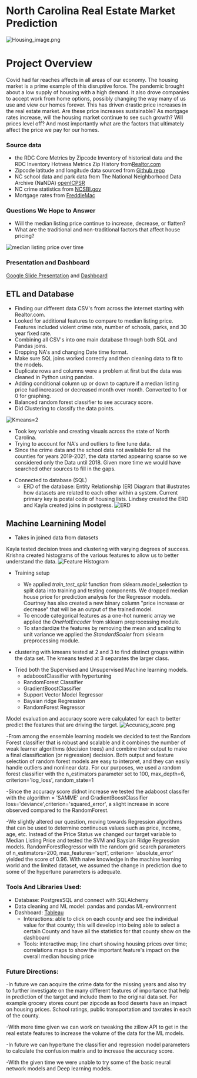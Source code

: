 # North Carolina Real Estate Market Prediction 
![Housing_image.png](https://github.com/ksommerdorf/FinalProject/blob/main/images/Housing_image.png)


# Project Overview
Covid had far reaches affects in all areas of our economy.  The housing market is a prime example of this disruptive force. The pandemic brought about a low supply of housing with a high demand. It also drove companies to accept work from home options, possibly changing the way many of us use and view our homes forever. This has driven drastic price increases in the real estate market.  Are these price increases sustainable?  As mortgage rates increase, will the housing market continue to see such growth?  Will prices level off? And most importantly what are the factors that ultimately affect the price we pay for our homes.  


### Source data

- the RDC Core Metrics by Zipcode Inventory of historical data and the RDC Inventory Hotness Metrics Zip History from[Realtor.com](https://www.realtor.com/research/data/)   
- Zipcode latitude and longitude data sourced from [Github repo](https://github.com/midwire/free_zipcode_data/blob/5f831e3918488751a701b583a419ca3e1d44d93f/all_us_zipcodes.csv)   
- NC school data and park data from The National Neighborhood Data Archive (NaNDA) [openICPSR](https://nanda.isr.umich.edu/data/)
- NC crime statistics from [NCSBI.gov](https://www.ncsbi.gov/)
- Mortgage rates from  [FreddieMac](https://www.freddiemac.com/pmms/)

### Questions We Hope to Answer
- Will the median listing price continue to increase, decrease, or flatten? 
- What are the traditional and non-traditional factors that affect house pricing?
    
![median listing price over time](https://github.com/ksommerdorf/FinalProject/blob/Lindsey/images/Median%20Listing%20Price%20Over%20Time.png)

### Presentation and Dashboard
[Google Slide Presentation](https://docs.google.com/presentation/d/1wJsflZfQ9gO1fWTTSt_opnDnW5grGbB2pMslM_kqhKI/edit?usp=sharing) and 
[Dashboard](https://public.tableau.com/app/profile/kayla.sommerdorf/viz/RealEstateProject_16586455498320/Countydata)

## ETL and Database

   * Finding our different data CSV's from across the internet starting with Realtor.com. 
   * Looked for additional features to compare to median listing price. Features included violent crime rate, number of schools, parks, and 30 year fixed rate. 
   * Combining all CSV's into one main database through both SQL and Pandas joins. 
   * Dropping NA's and changing Date time format. 
   * Make sure SQL joins worked correctly and then cleaning data to fit to the models. 
   * Duplicate rows and columns were a problem at first but the data was cleaned in Python using pandas.
   * Adding conditional column up or down to capture if a median listing price had increased or decreased month over month. Converted to 1 or 0 for graphing.
   * Balanced random forest classifier to see accuracy score.
   * Did Clustering to classify the data points.
   
![Kmeans=2](https://github.com/ksommerdorf/FinalProject/blob/6731844bf8bfa161e4dd18a9d2b4fbedf2e0d05e/images/FP_clusters_k2.PNG)


   * Took key variable and creating visuals across the state of North Carolina.
   * Trying to account for NA's and outliers to fine tune data. 
   * Since the crime data and the school data not available for all the counties for years 2019-2021, the data started appearing sparse so we considered only the Data until 2018. Given more time we would have searched other sources to fill in the gaps.
   

- Connected to database (SQL)
    *  ERD of the database: Entity Relationship (ER) Diagram that 
            illustrates how datasets are related to each other within a system. 
            Current primary key is postal code of housing lists. Lindsey created the ERD and Kayla created joins in postgress.
            ![ERD](https://github.com/ksommerdorf/FinalProject/blob/main/images/newERD.png)
            
## Machine Learnining Model
- Takes in joined data from datasets 

Kayla tested decision trees and clustering with varying degrees of success. Krishna created histograms of the various features to allow us to better understand the data.
![Feature Histogram](https://github.com/ksommerdorf/FinalProject/blob/main/images/Histogram_features.png)

* Training setup 
    - We applied *train_test_split* function from sklearn.model_selection tp split data into training and testing components.  We dropped median house price for prediction analysis for the Regressor models.  Courtney has also created a new binary column "price increase or decrease" that will be an output of the trained model. 
    - To encode categorical features as a one-hot numeric array we applied the *OneHotEncoder* from sklearn preprocessing module.
    - To standardize the features by removing the mean and scaling to unit variance we applied the *StandardScaler* from sklearn preprocessing module.

   
* clustering with kmeans tested at 2 and 3 to find distinct groups within the data set. The kmeans tested at 3 separates the larger class.


- Tried both the Supervised and Unsupervised Machine learning models.
  * adaboostClassifier with hypertuning
  * RandomForest Classifier 
  * GradientBoostClassifier
  * Support Vector Model Regressor
  * Baysian ridge Regression
  * RandomForest Regressor


Model evaluation and accuracy score were calculated for each to better predict the features that are driving the target.
![Accuracy_score.png](https://github.com/ksommerdorf/FinalProject/blob/main/images/Accuracy_score_final.png)

-From among the  ensemble learning models we decided to test the Random Forest classifier  that is robust and scalable and it combines the number of weak learner algorithms (decision trees) and combine their output to make a final classification (or regression) decision. 
Both output and feature selection of random forest models are easy to interpret, and they can easily handle outliers and nonlinear data.
For our purposes, we used a random forest classifier with the n_estimators parameter set to 100, max_depth=6, criterion='log_loss', random_state=1

-Since the accuracy score didnot increase we tested the adaboost classifer with the algorithm = 'SAMME' and GradientBoostClassifier loss='deviance',criterion='squared_error', a slight increase in score observed compared to the RandomForest.

-We slightly altered our question, moving towards Regression algorithms that can be  used to determine continuous values such as price, income, age, etc.
Instead of the Price Status we changed our target variable to Median Listing Price and tested the SVM and Baysian Ridge Regression models. RandomForestRegressor with the random grid search parameters of n_estimators=200, max_features='sqrt', criterion= 'absolute_error' yielded the score of 0.96. With naive knowledge in the machine learning world and the limited dataset, we assumed the change in prediction due to some of the hypertune parameters is adequate.



### Tools And Libraries Used:

- Database: PostgresSQL and connect with SQLAlchemy
- Data cleaning and ML model: pandas and pandas ML-environment
- Dashboard: [Tableau](https://public.tableau.com/app/profile/kayla.sommerdorf/viz/RealEstateProject_16586455498320/Countydata)
   * Interactions: able to click on each county and see the individual value for that county; this will develop into being able to select a certain County and have all the statistics for that county show on the dashboard
   * Tools: interactive map; line chart showing housing prices over time; correlations maps to show the important feature's impact on the overall median housing price
   

### Future Directions:

-In future we can acquire the crime data for the missing years and also try to further investigate on the many different features of importance that help in prediction of the target and include them to the original data set. For example grocery stores count per zipcode as food deserts have an impact on housing prices. School ratings, public transportation and taxrates in each of the county.

-With more time given we can work on tweaking the zillow API to get in the real estate features to increase the volume of the data for the ML models.

-In future we can hypertune the classifier and regression model parameters to calculate the confusion matrix and to increase the accuracy score.

-With the given time we were unable to try some of the basic neural network models and Deep learning models. 

